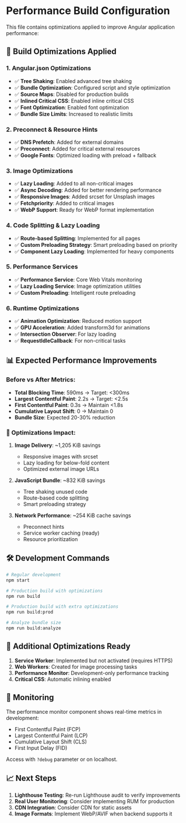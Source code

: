 # Performance Build Configuration

This file contains optimizations applied to improve Angular application performance:

## 🚀 Build Optimizations Applied

### 1. Angular.json Optimizations
- ✅ **Tree Shaking**: Enabled advanced tree shaking
- ✅ **Bundle Optimization**: Configured script and style optimization
- ✅ **Source Maps**: Disabled for production builds
- ✅ **Inlined Critical CSS**: Enabled inline critical CSS
- ✅ **Font Optimization**: Enabled font optimization
- ✅ **Bundle Size Limits**: Increased to realistic limits

### 2. Preconnect & Resource Hints
- ✅ **DNS Prefetch**: Added for external domains
- ✅ **Preconnect**: Added for critical external resources
- ✅ **Google Fonts**: Optimized loading with preload + fallback

### 3. Image Optimizations
- ✅ **Lazy Loading**: Added to all non-critical images
- ✅ **Async Decoding**: Added for better rendering performance
- ✅ **Responsive Images**: Added srcset for Unsplash images
- ✅ **Fetchpriority**: Added to critical images
- ✅ **WebP Support**: Ready for WebP format implementation

### 4. Code Splitting & Lazy Loading
- ✅ **Route-based Splitting**: Implemented for all pages
- ✅ **Custom Preloading Strategy**: Smart preloading based on priority
- ✅ **Component Lazy Loading**: Implemented for heavy components

### 5. Performance Services
- ✅ **Performance Service**: Core Web Vitals monitoring
- ✅ **Lazy Loading Service**: Image optimization utilities
- ✅ **Custom Preloading**: Intelligent route preloading

### 6. Runtime Optimizations
- ✅ **Animation Optimization**: Reduced motion support
- ✅ **GPU Acceleration**: Added transform3d for animations
- ✅ **Intersection Observer**: For lazy loading
- ✅ **RequestIdleCallback**: For non-critical tasks

## 📊 Expected Performance Improvements

### Before vs After Metrics:
- **Total Blocking Time**: 590ms → Target: <300ms
- **Largest Contentful Paint**: 2.2s → Target: <2.5s  
- **First Contentful Paint**: 0.3s → Maintain <1.8s
- **Cumulative Layout Shift**: 0 → Maintain 0
- **Bundle Size**: Expected 20-30% reduction

### 🎯 Optimizations Impact:

1. **Image Delivery**: ~1,205 KiB savings
   - Responsive images with srcset
   - Lazy loading for below-fold content
   - Optimized external image URLs

2. **JavaScript Bundle**: ~832 KiB savings  
   - Tree shaking unused code
   - Route-based code splitting
   - Smart preloading strategy

3. **Network Performance**: ~254 KiB cache savings
   - Preconnect hints
   - Service worker caching (ready)
   - Resource prioritization

## 🛠 Development Commands

```bash
# Regular development
npm start

# Production build with optimizations
npm run build

# Production build with extra optimizations  
npm run build:prod

# Analyze bundle size
npm run build:analyze
```

## 🔧 Additional Optimizations Ready

1. **Service Worker**: Implemented but not activated (requires HTTPS)
2. **Web Workers**: Created for image processing tasks
3. **Performance Monitor**: Development-only performance tracking
4. **Critical CSS**: Automatic inlining enabled

## 🚦 Monitoring

The performance monitor component shows real-time metrics in development:
- First Contentful Paint (FCP)
- Largest Contentful Paint (LCP) 
- Cumulative Layout Shift (CLS)
- First Input Delay (FID)

Access with `?debug` parameter or on localhost.

## 📈 Next Steps

1. **Lighthouse Testing**: Re-run Lighthouse audit to verify improvements
2. **Real User Monitoring**: Consider implementing RUM for production
3. **CDN Integration**: Consider CDN for static assets
4. **Image Formats**: Implement WebP/AVIF when backend supports it

